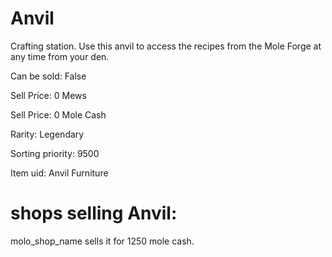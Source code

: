 # Anvil

Crafting station. Use this anvil to access the recipes from the Mole Forge at any time from your den.

Can be sold: False

Sell Price: 0 Mews

Sell Price: 0 Mole Cash

Rarity: Legendary

Sorting priority: 9500

Item uid: Anvil Furniture

# shops selling Anvil:

molo_shop_name sells it for 1250 mole cash.